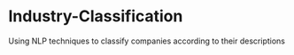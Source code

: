 # Industry-Classification
Using NLP techniques to classify companies according to their descriptions
